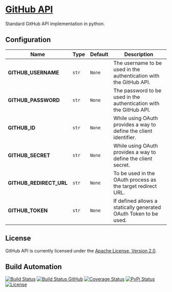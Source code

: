 # [GitHub API](http://github-api.hive.pt)

Standard GitHub API implementation in python.

## Configuration

| Name                    | Type  | Default | Description                                                        |
| ----------------------- | ----- | ------- | ------------------------------------------------------------------ |
| **GITHUB_USERNAME**     | `str` | `None`  | The username to be used in the authentication with the GitHub API. |
| **GITHUB_PASSWORD**     | `str` | `None`  | The password to be used in the authentication with the GitHub API. |
| **GITHUB_ID**           | `str` | `None`  | While using OAuth provides a way to define the client identifier.  |
| **GITHUB_SECRET**       | `str` | `None`  | While using OAuth provides a way to define the client secret.      |
| **GITHUB_REDIRECT_URL** | `str` | `None`  | To be used in the OAuth process as the target redirect URL.        |
| **GITHUB_TOKEN**        | `str` | `None`  | If defined allows a statically generated OAuth Token to be used.   |

## License

GitHub API is currently licensed under the [Apache License, Version 2.0](http://www.apache.org/licenses/).

## Build Automation

[![Build Status](https://app.travis-ci.com/hivesolutions/github-api.svg?branch=master)](https://travis-ci.com/github/hivesolutions/github-api)
[![Build Status GitHub](https://github.com/hivesolutions/github-api/workflows/Main%20Workflow/badge.svg)](https://github.com/hivesolutions/github-api/actions)
[![Coverage Status](https://coveralls.io/repos/hivesolutions/github-api/badge.svg?branch=master)](https://coveralls.io/r/hivesolutions/github-api?branch=master)
[![PyPi Status](https://img.shields.io/pypi/v/github-api-python.svg)](https://pypi.python.org/pypi/github-api-python)
[![License](https://img.shields.io/badge/license-Apache%202.0-blue.svg)](https://www.apache.org/licenses/)
